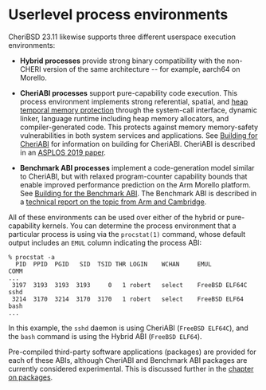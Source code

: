 # Userlevel process environments

CheriBSD 23.11 likewise supports three different userspace execution
environments:

- **Hybrid processes** provide strong binary compatibility with the non-CHERI
  version of the same architecture -- for example, aarch64 on Morello.

- **CheriABI processes** support pure-capability code execution.
  This process environment implements strong referential, spatial, and
  [heap temporal memory protection](temporal.md) through the system-call
  interface, dynamic linker, language runtime including heap memory
  allocators, and compiler-generated code.
  This protects against memory memory-safety vulnerabilities in both system
  services and applications.
  See [Building for CheriABI](../helloworld/index.html#building-for-cheriabi)
  for information on building for CheriABI.
  CheriABI is described in an [ASPLOS 2019
  paper](https://www.cl.cam.ac.uk/research/security/ctsrd/pdfs/201904-asplos-cheriabi.pdf).

- **Benchmark ABI processes** implement a code-generation model similar to
  CheriABI, but with relaxed program-counter capability bounds that enable
  improved performance prediction on the Arm Morello platform.
  See [Building for the Benchmark
  ABI](../helloworld/index.html#building-for-the-benchmark-abi).
  The Benchmark ABI is described in a [technical report on the topic from
  Arm and
  Cambridge](https://ctsrd-cheri.github.io/morello-early-performance-results/cover/index.html).

All of these environments can be used over either of the hybrid or
pure-capability kernels.
You can determine the process environment that a particular process is using
via the `procstat(1)` command, whose default output includes an `EMUL`
column indicating the process ABI:

```
% procstat -a
  PID  PPID  PGID   SID  TSID THR LOGIN    WCHAN     EMUL           COMM
...
 3197  3193  3193  3193     0   1 robert   select    FreeBSD ELF64C sshd
 3214  3170  3214  3170  3170   1 robert   select    FreeBSD ELF64  bash
...
```

In this example, the `sshd` daemon is using CheriABI (`FreeBSD ELF64C`), and
the `bash` command is using the Hybrid ABI (`FreeBSD ELF64`).

Pre-compiled third-party software applications (packages) are provided for
each of these ABIs, although CheriABI and Benchmark ABI packages are currently
considered experimental.  This is discussed further in the [chapter on
packages](../packages/).
